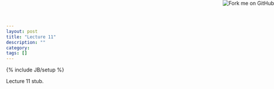 ```yaml
---
layout: post
title: "Lecture 11"
description: ""
category: 
tags: []
---
```

{% include JB/setup %}

<script type="text/javascript"
  src="http://cdn.mathjax.org/mathjax/latest/MathJax.js?config=TeX-AMS-MML_HTMLorMML">
</script>

<a href="https://github.com/emchristiansen/CSE202/tree/gh-pages/_posts">
  <img style="position: absolute; top: 0; right: 0; border: 0;" src="https://s3.amazonaws.com/github/ribbons/forkme_right_darkblue_121621.png" alt="Fork me on GitHub">
</a>

<!--EDIT BELOW THIS LINE, UNLESS YOU ARE DOING SOMETHING SPECIAL.-->

Lecture 11 stub.
